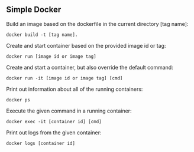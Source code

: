 ## Simple Docker

Build an image based on the dockerfile in the current directory [tag name]:
```
docker build -t [tag name].
```

Create and start container based on the provided image id or tag:
```
docker run [image id or image tag]
```

Create and start a container, but also override the default command:
```
docker run -it [image id or image tag] [cmd]
```

Print out information about all of the running containers:
```
docker ps
```

Execute the given command in a running container:
```
docker exec -it [container id] [cmd]
```

Print out logs from the given container:
```
docker logs [container id]
```  
